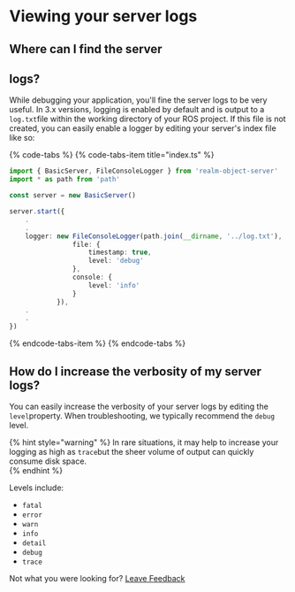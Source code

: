 # Viewing your server logs

## Where can I find the server 

## logs? 

While debugging your application, you'll fine the server logs to be very useful.  In 3.x versions, logging is enabled by default and is output to a `log.txt`file within the working directory of your ROS project.   If this file is not created, you can easily enable a logger by editing your server's index file like so: 

{% code-tabs %}
{% code-tabs-item title="index.ts" %}
```typescript
import { BasicServer, FileConsoleLogger } from 'realm-object-server'
import * as path from 'path'

const server = new BasicServer()

server.start({
    .
    .
    logger: new FileConsoleLogger(path.join(__dirname, '../log.txt'), 'all', {
                file: {
                    timestamp: true,
                    level: 'debug'
                },
                console: {
                    level: 'info'
                }
            }),
    .
    .
})
```
{% endcode-tabs-item %}
{% endcode-tabs %}

## How do I increase the verbosity of my server logs? 

You can easily increase the verbosity of your server logs by editing the `level`property.  When troubleshooting, we typically recommend the `debug` level.  

{% hint style="warning" %}
In rare situations, it may help to increase your logging as high as `trace`but the sheer volume of output can quickly consume disk space.  
{% endhint %}

Levels include: 

* `fatal`
* `error`
* `warn`
* `info`
* `detail`
* `debug`
* `trace`



Not what you were looking for? [Leave Feedback](https://realm3.typeform.com/to/A4guM3) 

